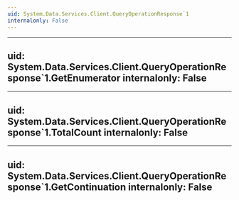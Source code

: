 ```yaml
---
uid: System.Data.Services.Client.QueryOperationResponse`1
internalonly: False
---
```


---
uid: System.Data.Services.Client.QueryOperationResponse`1.GetEnumerator
internalonly: False
---

---
uid: System.Data.Services.Client.QueryOperationResponse`1.TotalCount
internalonly: False
---

---
uid: System.Data.Services.Client.QueryOperationResponse`1.GetContinuation
internalonly: False
---
